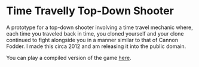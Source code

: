 # Time Travelly Top-Down Shooter

A prototype for a top-down shooter involving a time travel mechanic where, each time you traveled back in time, you cloned yourself and your clone continued to fight alongside you in a manner similar to that of Cannon Fodder. I made this circa 2012 and am releasing it into the public domain.

You can play a compiled version of the game [here](https://pluckyporcupine.itch.io/time-travelly-top-down-shooter).
